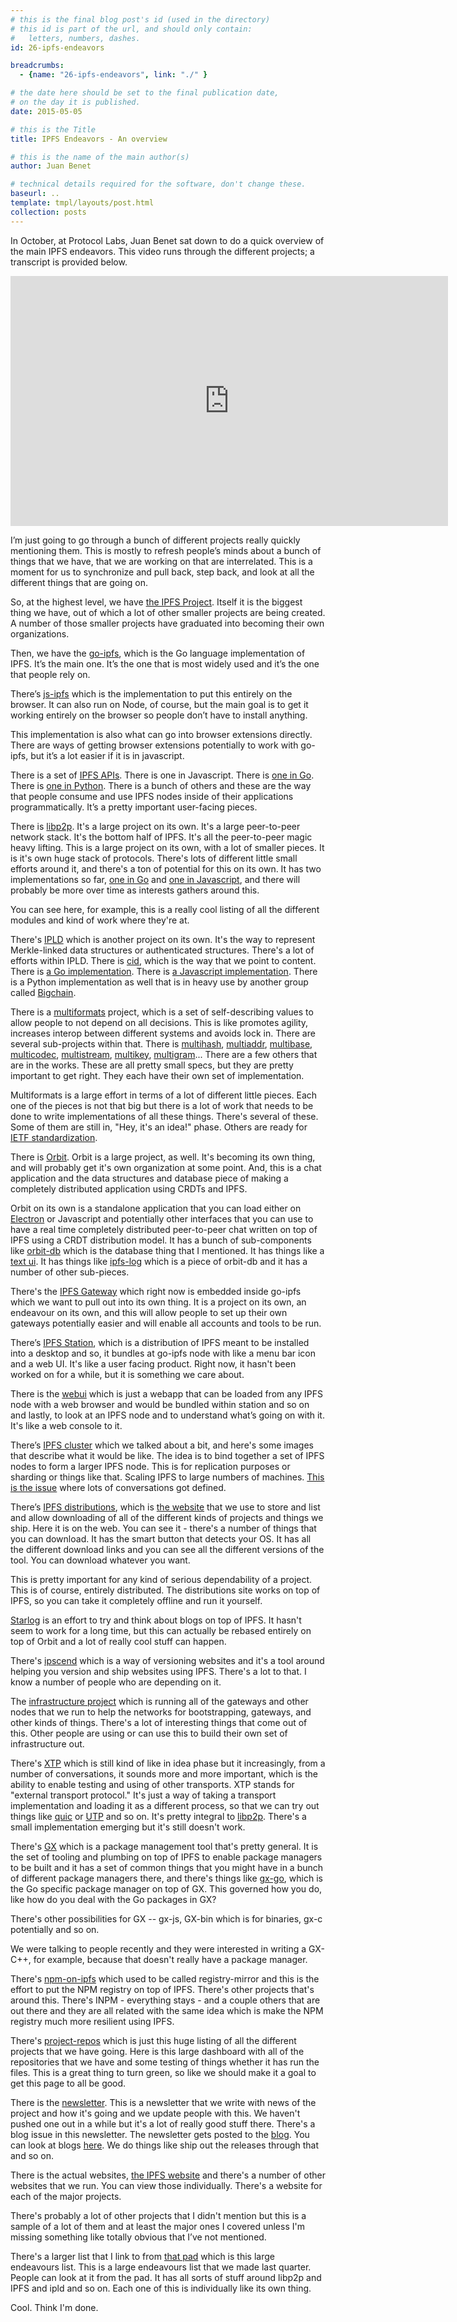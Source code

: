 ```yaml
---
# this is the final blog post's id (used in the directory)
# this id is part of the url, and should only contain:
#   letters, numbers, dashes.
id: 26-ipfs-endeavors

breadcrumbs:
  - {name: "26-ipfs-endeavors", link: "./" }

# the date here should be set to the final publication date,
# on the day it is published.
date: 2015-05-05

# this is the Title
title: IPFS Endeavors - An overview

# this is the name of the main author(s)
author: Juan Benet

# technical details required for the software, don't change these.
baseurl: ..
template: tmpl/layouts/post.html
collection: posts
---
```


In October, at Protocol Labs, Juan Benet sat down to do a quick overview of the main IPFS endeavors. This video runs through the different projects; a transcript is provided below.

<iframe width="700" height="400" src="https://www.youtube.com/embed/D1u7m_XzLTA" frameborder="0" allowfullscreen></iframe>


I’m just going to go through a bunch of different projects really quickly mentioning them. This is mostly to refresh people’s minds about a bunch of things that we have, that we are working on that are interrelated. This is a moment for us to synchronize and pull back, step back, and look at all the different things that are going on.

So, at the highest level, we have [the IPFS Project](https://github.com/ipfs/ipfs). Itself it is the biggest thing we have, out of which a lot of other smaller projects are being created. A number of those smaller projects have graduated into becoming their own organizations.

Then, we have the [go-ipfs](https://github.com/ipfs/go-ipfs), which is the Go language implementation of IPFS. It’s the main one. It’s the one that is most widely used and it’s the one that people rely on.

There’s [js-ipfs](https://github.com/ipfs/js-ipfs) which is the implementation to put this entirely on the browser. It can also run on Node, of course, but the main goal is to get it working entirely on the browser so people don’t have to install anything.

This implementation is also what can go into browser extensions directly. There are ways of getting browser extensions potentially to work with go-ipfs, but it’s a lot easier if it is in javascript.

There is a set of [IPFS APIs](https://github.com/ipfs/js-ipfs-api). There is one in Javascript. There is [one in Go](https://github.com/ipfs/go-ipfs-api). There is [one in Python](https://github.com/ipfs/py-ipfs-api). There is a bunch of others and these are the way that people consume and use IPFS nodes inside of their applications programmatically. It’s a pretty important user-facing pieces.


There is [libp2p](https://github.com/libp2p). It's a large project on its own. It's a large peer-to-peer network stack. It's the bottom half of IPFS. It's all the peer-to-peer magic heavy lifting. This is a large project on its own, with a lot of smaller pieces. It is it's own huge stack of protocols. There's lots of different little small efforts around it, and there's a ton of potential for this on its own. It has two implementations so far, [one in Go](https://github.com/libp2p/go-libp2p) and [one in Javascript](https://github.com/libp2p/js-libp2p), and there will probably be more over time as interests gathers around this.

You can see here, for example, this is a really cool listing of all the different modules and kind of work where they're at.

There's [IPLD](https://github.com/ipld/ipld) which is another project on its own. It's the way to represent Merkle-linked data structures or authenticated structures. There's a lot of efforts within IPLD. There is [cid](https://github.com/ipfs/cid), which is the way that we point to content. There is [a Go implementation](https://github.com/ipfs/go-cid). There is [a Javascript implementation](https://github.com/ipfs/js-cid). There is a Python implementation as well that is in heavy use by another group called [Bigchain](https://www.bigchaindb.com/).

There is a [multiformats](https://github.com/multiformats/multiformats) project, which is a set of self-describing values to allow people to not depend on all decisions. This is like promotes agility, increases interop between different systems and avoids lock in. There are several sub-projects within that. There is [multihash](https://github.com/multiformats/multihash), [multiaddr](https://github.com/multiformats/multiaddr), [multibase](https://github.com/multiformats/multibase), [multicodec](https://github.com/multiformats/multicodec), [multistream](https://github.com/multiformats/multistream), [multikey](https://github.com/ipfs/specs/issues/58), [multigram](https://github.com/multiformats/multigram)... There are a few others that are in the works. These are all pretty small specs, but they are pretty important to get right. They each have their own set of implementation.

Multiformats is a large effort in terms of a lot of different little pieces. Each one of the pieces is not that big but there is a lot of work that needs to be done to write implementations of all these things. There's several of these. Some of them are still in, "Hey, it's an idea!" phase. Others are ready for [IETF standardization](https://www.ietf.org/).


There is [Orbit](https://github.com/haadcode/orbit). Orbit is a large project, as well. It's becoming its own thing, and will probably get it's own organization at some point. And, this is a chat application and the data structures and database piece of making a completely distributed application using CRDTs and IPFS.


Orbit on its own is a standalone application that you can load either on [Electron](http://electron.atom.io/) or Javascript and potentially other interfaces that you can use to have a real time completely distributed peer-to-peer chat written on top of IPFS using a CRDT distribution model. It has a bunch of sub-components like [orbit-db](https://github.com/haadcode/orbit-db) which is the database thing that I mentioned. It has things like a [text ui](https://github.com/haadcode/orbit-textui). It has things like [ipfs-log](https://github.com/haadcode/ipfs-log) which is a piece of orbit-db and it has a number of other sub-pieces.


There's the [IPFS Gateway](https://github.com/ipfs/go-ipfs/tree/master/core/corehttp) which right now is embedded inside go-ipfs which we want to pull out into its own thing. It is a project on its own, an endeavour on its own, and this will allow people to set up their own gateways potentially easier and will enable all accounts and tools to be run.


There’s [IPFS Station](https://github.com/ipfs/station), which is a distribution of IPFS meant to be installed into a desktop and so, it bundles at go-ipfs node with like a menu bar icon and a web UI. It's like a user facing product. Right now, it hasn't been worked on for a while, but it is something we care about.

There is the [webui](https://github.com/ipfs/webui) which is just a webapp that can be loaded from any IPFS node with a web browser and would be bundled within station and so on and lastly, to look at an IPFS node and to understand what’s going on with it. It's like a web console to it.

There’s [IPFS cluster](https://github.com/ipfs/ipfs-cluster) which we talked about a bit, and here's some images that describe what it would be like. The idea is to bind together a set of IPFS nodes to form a larger IPFS node. This is for replication purposes or sharding or things like that. Scaling IPFS to large numbers of machines. [This is the issue](https://github.com/ipfs/notes/issues/58) where lots of conversations got defined.


There’s [IPFS distributions](https://github.com/ipfs/distributions), which is [the website](https://dist.ipfs.io) that we use to store and list and allow downloading of all of the different kinds of projects and things we ship. Here it is on the web. You can see it - there's a number of things that you can download. It has the smart button that detects your OS. It has all the different download links and you can see all the different versions of the tool. You can download whatever you want.

This is pretty important for any kind of serious dependability of a project. This is of course, entirely distributed. The distributions site works on top of IPFS, so you can take it completely offline and run it yourself.


[Starlog](https://github.com/ipfs/starlog) is an effort to try and think about blogs on top of IPFS. It hasn't seem to work for a long time, but this can actually be rebased entirely on top of Orbit and a lot of really cool stuff can happen.


There's [ipscend](https://github.com/diasdavid/ipscend) which is a way of versioning websites and it's a tool around helping you version and ship websites using IPFS. There's a lot to that. I know a number of people who are depending on it.

The [infrastructure project](https://github.com/ipfs/infrastructure) which is running all of the gateways and other nodes that we run to help the networks for bootstrapping, gateways, and other kinds of things. There's a lot of interesting things that come out of this. Other people are using or can use this to build their own set of infrastructure out.


There's [XTP](https://github.com/libp2p/xtp) which is still kind of like in idea phase but it increasingly, from a number of conversations, it sounds more and more important, which is the ability to enable testing and using of other transports. XTP stands for "external transport protocol." It's just a way of taking a transport implementation and loading it as a different process, so that we can try out things like [quic]() or [UTP]() and so on. It's pretty integral to [libp2p](https://github.com/libp2p). There's a small implementation emerging but it's still doesn't work.


There's [GX](https://github.com/whyrusleeping/gx) which is a package management tool that's pretty general. It is the set of tooling and plumbing on top of IPFS to enable package managers to be built and it has a set of common things that you might have in a bunch of different package managers there, and there's things like [gx-go](https://github.com/whyrusleeping/gx-go), which is the Go specific package manager on top of GX. This governed how you do, like how do you deal with the Go packages in GX?

There's other possibilities for GX -- gx-js, GX-bin which is for binaries, gx-c potentially and so on.

We were talking to people recently and they were interested in writing a GX-C++, for example, because that doesn't really have a package manager.


There's [npm-on-ipfs](https://github.com/diasdavid/npm-on-ipfs) which used to be called registry-mirror and this is the effort to put the NPM registry on top of IPFS. There's other projects that's around this. There's INPM - everything stays - and a couple others that are out there and they are all related with the same idea which is make the NPM registry much more resilient using IPFS.


There's [project-repos](https://github.com/ipfs/project-repos) which is just this huge listing of all the different projects that we have going. Here is this large dashboard with all of the repositories that we have and some testing of things whether it has run the files. This is a great thing to turn green, so like we should make it a goal to get this page to all be good.


There is the [newsletter](https://github.com/ipfs/newsletter). This is a newsletter that we write with news of the project and how it's going and we update people with this. We haven't pushed one out in a while but it's a lot of really good stuff there. There's a blog issue in this newsletter. The newsletter gets posted to the [blog](https://github.com/ipfs/blog). You can look at blogs [here](https://ipfs.io/blog/). We do things like ship out the releases through that and so on.

There is the actual websites, [the IPFS website](https://ipfs.io) and there's a number of other websites that we run. You can view those individually. There's a website for each of the major projects.

There's probably a lot of other projects that I didn't mention but this is a sample of a lot of them and at least the major ones I covered unless I'm missing something like totally obvious that I’ve not mentioned.

There's a larger list that I link to from [that pad](https://public.etherpad-mozilla.org/p/a1cOc3rc7j) which is this large endeavours list. This is a large endeavours list that we made last quarter. People can look at it from the pad. It has all sorts of stuff around libp2p and IPFS and ipld and so on. Each one of this is individually like its own thing.

Cool. Think I'm done.
